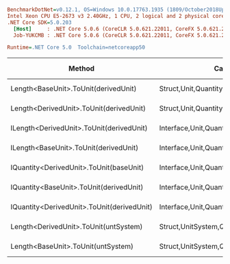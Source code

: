 ``` ini

BenchmarkDotNet=v0.12.1, OS=Windows 10.0.17763.1935 (1809/October2018Update/Redstone5)
Intel Xeon CPU E5-2673 v3 2.40GHz, 1 CPU, 2 logical and 2 physical cores
.NET Core SDK=5.0.203
  [Host]     : .NET Core 5.0.6 (CoreCLR 5.0.621.22011, CoreFX 5.0.621.22011), X64 RyuJIT
  Job-YUKCMB : .NET Core 5.0.6 (CoreCLR 5.0.621.22011, CoreFX 5.0.621.22011), X64 RyuJIT

Runtime=.NET Core 5.0  Toolchain=netcoreapp50  

```
|                                     Method |                                  Categories |      Mean |    Error |   StdDev |   StdErr |       Min |       Max |    Median | Ratio | MannWhitney(5%) | RatioSD |  Gen 0 | Gen 1 | Gen 2 | Allocated |
|------------------------------------------- |-------------------------------------------- |----------:|---------:|---------:|---------:|----------:|----------:|----------:|------:|---------------- |--------:|-------:|------:|------:|----------:|
|       Length&lt;BaseUnit&gt;.ToUnit(derivedUnit) |       Struct,Unit,Quantity,Micro,Conversion |  21.91 ns | 0.304 ns | 0.284 ns | 0.073 ns |  21.54 ns |  22.37 ns |  21.95 ns |  1.00 |            Base |    0.00 |      - |     - |     - |         - |
|    Length&lt;DerivedUnit&gt;.ToUnit(derivedUnit) |       Struct,Unit,Quantity,Micro,Conversion |  22.12 ns | 0.300 ns | 0.280 ns | 0.072 ns |  21.69 ns |  22.77 ns |  22.17 ns |  1.01 |            Same |    0.02 |      - |     - |     - |         - |
|   ILength&lt;DerivedUnit&gt;.ToUnit(derivedUnit) |    Interface,Unit,Quantity,Micro,Conversion |  30.69 ns | 0.595 ns | 0.891 ns | 0.163 ns |  29.19 ns |  32.72 ns |  30.62 ns |  1.40 |          Slower |    0.06 | 0.0020 |     - |     - |      32 B |
|      ILength&lt;BaseUnit&gt;.ToUnit(derivedUnit) |    Interface,Unit,Quantity,Micro,Conversion |  31.34 ns | 0.621 ns | 0.690 ns | 0.158 ns |  29.95 ns |  33.03 ns |  31.32 ns |  1.43 |          Slower |    0.03 | 0.0020 |     - |     - |      32 B |
|    IQuantity&lt;DerivedUnit&gt;.ToUnit(baseUnit) |    Interface,Unit,Quantity,Micro,Conversion | 109.32 ns | 1.344 ns | 1.257 ns | 0.325 ns | 106.93 ns | 111.50 ns | 109.23 ns |  4.99 |          Slower |    0.09 | 0.0020 |     - |     - |      32 B |
|    IQuantity&lt;BaseUnit&gt;.ToUnit(derivedUnit) |    Interface,Unit,Quantity,Micro,Conversion | 111.06 ns | 2.209 ns | 2.794 ns | 0.583 ns | 107.12 ns | 117.08 ns | 110.10 ns |  5.08 |          Slower |    0.11 | 0.0021 |     - |     - |      33 B |
| IQuantity&lt;DerivedUnit&gt;.ToUnit(derivedUnit) |    Interface,Unit,Quantity,Micro,Conversion | 128.84 ns | 2.455 ns | 2.627 ns | 0.619 ns | 123.79 ns | 132.86 ns | 129.46 ns |  5.87 |          Slower |    0.17 | 0.0020 |     - |     - |      32 B |
|      Length&lt;DerivedUnit&gt;.ToUnit(untSystem) | Struct,UnitSystem,Quantity,Micro,Conversion | 366.57 ns | 7.006 ns | 6.553 ns | 1.692 ns | 354.41 ns | 376.17 ns | 368.67 ns | 16.74 |          Slower |    0.37 | 0.0121 |     - |     - |     192 B |
|         Length&lt;BaseUnit&gt;.ToUnit(untSystem) | Struct,UnitSystem,Quantity,Micro,Conversion | 367.86 ns | 7.327 ns | 8.998 ns | 1.918 ns | 352.15 ns | 385.13 ns | 369.21 ns | 16.70 |          Slower |    0.48 | 0.0121 |     - |     - |     192 B |
